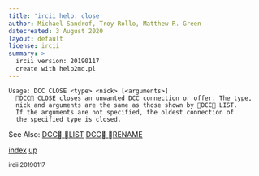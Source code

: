 ```yaml
---
title: 'ircii help: close'
author: Michael Sandrof, Troy Rollo, Matthew R. Green
datecreated: 3 August 2020
layout: default
license: ircii
summary: >
  ircii version: 20190117
  create with help2md.pl
---
```

```
Usage: DCC CLOSE <type> <nick> [<arguments>]
  DCC CLOSE closes an unwanted DCC connection or offer. The type,
  nick and arguments are the same as those shown by DCC LIST.
  If the arguments are not specified, the oldest connection of
  the specified type is closed.

```
See Also:
  [DCC LIST](../dcc/list.html)
  [DCC RENAME](../dcc/rename.html)

[index](index.html)
[up](..)

<small> ircii 20190117 </small>
